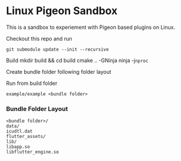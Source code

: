 # Linux Pigeon Sandbox

This is a sandbox to experiement with Pigeon based plugins on Linux.

Checkout this repo and run

    git submodule update --init --recursive

Build
    mkdir build && cd build
    cmake .. -GNinja
    ninja -j`nproc`

Create bundle folder following folder layout

Run from build folder

    example/example <bundle folder>

### Bundle Folder Layout

    <bundle folder>/
    data/
    icudtl.dat
    flutter_assets/
    lib/
    libapp.so
    libflutter_engine.so
